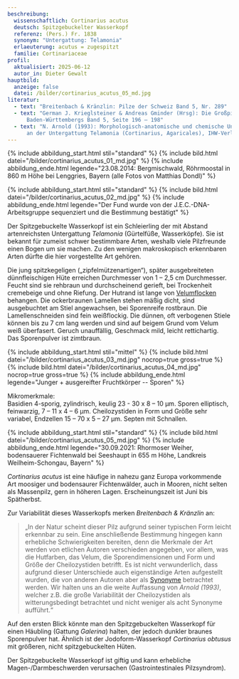 ```yaml
---
beschreibung:
  wissenschaftlich: Cortinarius acutus
  deutsch: Spitzgebuckelter Wasserkopf
  referenz: (Pers.) Fr. 1838
  synonym: "Untergattung: Telamonia"
  erlaeuterung: acutus = zugespitzt
  familie: Cortinariaceae
profil:
  aktualisiert: 2025-06-12
  autor_in: Dieter Gewalt
hauptbild:
  anzeige: false
  datei: /bilder/cortinarius_acutus_05_md.jpg
literatur:
  - text: "Breitenbach & Kränzlin: Pilze der Schweiz Band 5, Nr. 289"
  - text: "German J. Krieglsteiner & Andreas Gminder (Hrsg): Die Großpilze
      Baden-Württembergs Band 5, Seite 196 – 198"
  - text: "N. Arnold (1993): Morphologisch-anatomische und chemische Untersuchungen
      an der Untergattung Telamonia (Cortinarius, Agaricales), IHW-Verlag"
---
```

{% include abbildung_start.html stil="standard" %}
{% include bild.html datei="/bilder/cortinarius_acutus_01_md.jpg" %}
{% include abbildung_ende.html legende="23.08.2014: Bergmischwald, Röhrmoostal in 860 m Höhe bei Lenggries, Bayern (alle Fotos von Matthias Dondl)" %}

{% include abbildung_start.html stil="standard" %}
{% include bild.html datei="/bilder/cortinarius_acutus_02_md.jpg" %}
{% include abbildung_ende.html legende="Der Fund wurde von der J.E.C.-DNA-Arbeitsgruppe sequenziert und die Bestimmung bestätigt" %}

Der Spitzgebuckelte Wasserkopf ist ein Schleierling der mit Abstand artenreichsten Untergattung *Telamonia* (Gürtelfüße, Wasserköpfe). Sie ist bekannt für zumeist schwer bestimmbare Arten, weshalb viele Pilzfreunde einen Bogen um sie machen. Zu den wenigen makroskopisch erkennbaren Arten dürfte die hier vorgestellte Art gehören.

Die jung spitzkegeligen („zipfelmützenartigen“), später ausgebreiteten dünnfleischigen Hüte erreichen Durchmesser von 1 – 2,5 cm Durchmesser. Feucht sind sie rehbraun und durchscheinend gerieft, bei Trockenheit cremebeige und ohne Riefung. Der Hutrand ist lange von [Velumflocken](Velum "Glossar") behangen. Die ockerbraunen Lamellen stehen mäßig dicht, sind ausgebuchtet am Stiel angewachsen, bei Sporenreife rostbraun. Die Lamellenschneiden sind fein weißflockig. Die dünnen, oft verbogenen Stiele können bis zu 7 cm lang werden und sind auf beigem Grund vom Velum weiß überfasert. Geruch unauffällig, Geschmack mild, leicht rettichartig. Das Sporenpulver ist zimtbraun.

{% include abbildung_start.html stil="mittel" %}
{% include bild.html datei="/bilder/cortinarius_acutus_03_md.jpg" nocrop=true gross=true %}
{% include bild.html datei="/bilder/cortinarius_acutus_04_md.jpg" nocrop=true gross=true %}
{% include abbildung_ende.html legende="Junger + ausgereifter Fruchtkörper -- Sporen" %}

Mikromerkmale:\
Basidien 4-sporig, zylindrisch, keulig 23 - 30 x 8 – 10 µm. Sporen elliptisch, feinwarzig, 7 – 11 x 4 – 6 µm. Cheilozystiden in Form und Größe sehr variabel, Endzellen 15 – 70 x 5 – 27 µm. Septen mit Schnallen.

{% include abbildung_start.html stil="standard" %}
{% include bild.html datei="/bilder/cortinarius_acutus_05_md.jpg" %}
{% include abbildung_ende.html legende="30.09.2021: Rhormoser Weiher, bodensauerer Fichtenwald bei Seeshaupt in 655 m Höhe, Landkreis Weilheim-Schongau, Bayern" %}

*Cortinarius acutus* ist eine häufige in nahezu ganz Europa vorkommende Art moosiger und bodensaurer Fichtenwälder, auch in Mooren, nicht selten als Massenpilz, gern in höheren Lagen. Erscheinungszeit ist Juni bis Spätherbst.

Zur Variabilität dieses Wasserkopfs merken *Breitenbach & Kränzlin* an:

> „In der Natur scheint dieser Pilz aufgrund seiner typischen Form leicht erkennbar zu sein. Eine anschließende Bestimmung hingegen kann erhebliche Schwierigkeiten bereiten, denn die Merkmale der Art werden von etlichen Autoren verschieden angegeben, vor allem, was die Hutfarben, das Velum, die Sporendimensionen und Form und Größe der Cheilozystiden betrifft. Es ist nicht verwunderlich, dass aufgrund dieser Unterschiede auch eigenständige Arten aufgestellt wurden, die von anderen Autoren aber als [Synonyme](Synonym "Glossar") betrachtet werden. Wir halten uns an die weite Auffassung von *Arnold (1993)*, welcher z.B. die große Variabilität der Cheilozystiden als witterungsbedingt betrachtet und nicht weniger als acht Synonyme aufführt.“

Auf den ersten Blick könnte man den Spitzgebuckelten Wasserkopf für einen Häubling (Gattung *Galerina*) halten, der jedoch dunkler braunes Sporenpulver hat. Ähnlich ist der Jodoform-Wasserkopf *Cortinarius obtusus* mit größeren, nicht spitzgebuckelten Hüten.

Der Spitzgebuckelte Wasserkopf ist giftig und kann erhebliche Magen-/Darmbeschwerden verursachen (Gastrointestinales Pilzsyndrom).